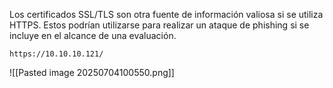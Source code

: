 Los certificados SSL/TLS son otra fuente de información valiosa si se utiliza HTTPS. Estos podrían utilizarse para realizar un ataque de phishing si se incluye en el alcance de una evaluación.

```
https://10.10.10.121/
```
![[Pasted image 20250704100550.png]]
